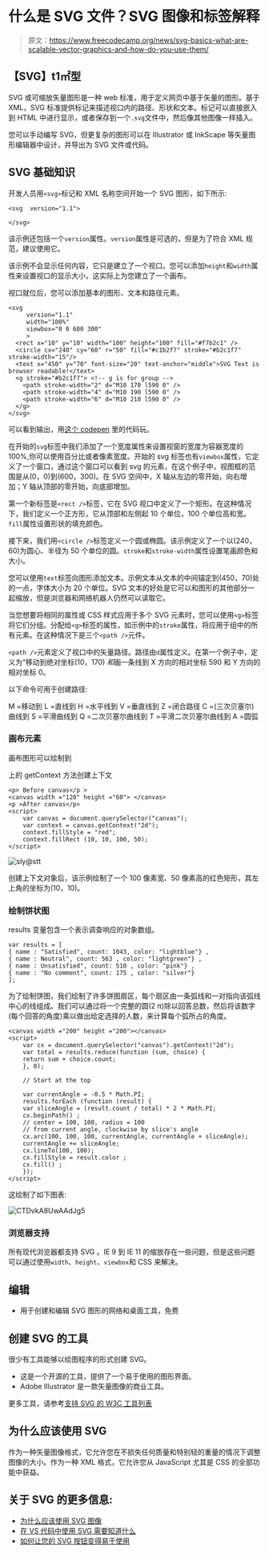 # 什么是 SVG 文件？SVG 图像和标签解释

> 原文：<https://www.freecodecamp.org/news/svg-basics-what-are-scalable-vector-graphics-and-how-do-you-use-them/>

## **【SVG】t1㎡型**

SVG 或可缩放矢量图形是一种 web 标准，用于定义网页中基于矢量的图形。基于 XML，SVG 标准提供标记来描述视口内的路径、形状和文本。标记可以直接嵌入到 HTML 中进行显示，或者保存到一个`.svg`文件中，然后像其他图像一样插入。

您可以手动编写 SVG，但更复杂的图形可以在 Illustrator 或 InkScape 等矢量图形编辑器中设计，并导出为 SVG 文件或代码。

## **SVG 基础知识**

开发人员用`<svg>`标记和 XML 名称空间开始一个 SVG 图形，如下所示:

```
<svg  version="1.1">

</svg>
```

该示例还包括一个`version`属性。`version`属性是可选的，但是为了符合 XML 规范，建议使用它。

该示例不会显示任何内容，它只是建立了一个视口。您可以添加`height`和`width`属性来设置视口的显示大小，这实际上为您建立了一个画布。

视口就位后，您可以添加基本的图形、文本和路径元素。

```
<svg
     version="1.1"
     width="100%"
     viewbox="0 0 600 300"
     >
  <rect x="10" y="10" width="100" height="100" fill="#f7b2c1" />
  <circle cx="240" cy="60" r="50" fill="#c1b2f7" stroke="#b2c1f7" stroke-width="15"/>
  <text x="450" y="70" font-size="20" text-anchor="middle">SVG Text is browser readable!</text>
  <g stroke="#b2c1f7"> <!-- g is for group -->
    <path stroke-width="2" d="M10 170 l590 0" />
    <path stroke-width="4" d="M10 190 l590 0" />
    <path stroke-width="6" d="M10 210 l590 0" />
  </g>  
</svg> 
```

可以看到输出，用[这个 codepen](https://codepen.io/SgiobairOg/pen/OxbNpW) 里的代码玩。

在开始的`svg`标签中我们添加了一个宽度属性来设置视窗的宽度为容器宽度的 100%,你可以使用百分比或者像素宽度。开始的 svg 标签也有`viewbox`属性，它定义了一个窗口，通过这个窗口可以看到 svg 的元素，在这个例子中，视图框的范围是从(0，0)到(600，300)。在 SVG 空间中，X 轴从左边的零开始，向右增加；Y 轴从顶部的零开始，向底部增加。

第一个新标签是`<rect />`标签，它在 SVG 视口中定义了一个矩形。在这种情况下，我们定义一个正方形，它从顶部和左侧起 10 个单位，100 个单位高和宽。`fill`属性设置形状的填充颜色。

接下来，我们用`<circle />`标签定义一个圆或椭圆。该示例定义了一个以(240，60)为圆心、半径为 50 个单位的圆。`stroke`和`stroke-width`属性设置笔画颜色和大小。

您可以使用`text`标签向图形添加文本。示例文本从文本的中间锚定到(450，70)处的一点，字体大小为 20 个单位。SVG 文本的好处是它可以和图形的其他部分一起缩放，但是浏览器和网络机器人仍然可以读取它。

当您想要将相同的属性或 CSS 样式应用于多个 SVG 元素时，您可以使用`<g>`标签将它们分组。分配给`<g>`标签的属性，如示例中的`stroke`属性，将应用于组中的所有元素。在这种情况下是三个`<path />`元件。

`<path />`元素定义了视口中的矢量路径。路径由`d`属性定义。在第一个例子中，定义为“移动到绝对坐标(10，170) *和*画一条线到 X 方向的相对坐标 590 和 Y 方向的相对坐标 0。

以下命令可用于创建路径:

M =移动到 L =直线到 H =水平线到 V =垂直线到 Z =闭合路径 C =(三次贝塞尔)曲线到 S =平滑曲线到 Q =二次贝塞尔曲线到 T =平滑二次贝塞尔曲线到 A =圆弧

### **画布元素**

画布图形可以绘制到

上的 getContext 方法创建上下文

```
<p> Before canvas</p >
<canvas width ="120" height ="60"> </canvas>
<p >After canvas</p>
<script>
    var canvas = document.querySelector("canvas");
    var context = canvas.getContext("2d");
    context.fillStyle = "red";
    context.fillRect (10, 10, 100, 50);
</script>
```

![sly@stt](img/417aabddfba4eabbf913db857e817cbb.png)

创建上下文对象后，该示例绘制了一个 100 像素宽、50 像素高的红色矩形，其左上角的坐标为(10，10)。

### **绘制饼状图**

results 变量包含一个表示调查响应的对象数组。

```
var results = [
{ name : "Satisfied", count: 1043, color: "lightblue"} ,
{ name : Neutral", count: 563 , color: "lightgreen"} ,
{ name : Unsatisfied", count: 510 , color: "pink"} ,
{ name : "No comment", count: 175 , color: "silver"}
];
```

为了绘制饼图，我们绘制了许多饼图扇区，每个扇区由一条弧线和一对指向该弧线中心的线组成。我们可以通过将一个完整的圆(2 π)除以回答总数，然后将该数字(每个回答的角度)乘以做出给定选择的人数，来计算每个弧所占的角度。

```
<canvas width ="200" height ="200"></canvas>
<script>
    var cx = document.querySelector("canvas").getContext("2d");
    var total = results.reduce(function (sum, choice) {
    return sum + choice.count;
    }, 0);

    // Start at the top

    var currentAngle = -0.5 * Math.PI;
    results.forEach (function (result) {
    var sliceAngle = (result.count / total) * 2 * Math.PI;
    cx.beginPath() ;
    // center = 100, 100, radius = 100
    // from current angle, clockwise by slice's angle
    cx.arc(100, 100, 100, currentAngle, currentAngle + sliceAngle);
    currentAngle += sliceAngle;
    cx.lineTo(100, 100);
    cx.fillStyle = result.color ;
    cx.fill() ;
    });
</script>
```

这绘制了如下图表:

![CTDvkA8UwAAdJg5](img/8e5ee8cf7f6a57aade1447bcc277e268.png)

### **浏览器支持**

所有现代浏览器都支持 SVG 。IE 9 到 IE 11 的缩放存在一些问题，但是这些问题可以通过使用`width`、`height`、`viewbox`和 CSS 来解决。

## **编辑**

*   用于创建和编辑 SVG 图形的网络和桌面工具，免费

## **创建 SVG 的工具**

很少有工具能够以绘图程序的形式创建 SVG。

*   这是一个开源的工具，提供了一个易于使用的图形界面。
*   Adobe Illustrator 是一款矢量图像的商业工具。

更多工具，请参考[支持 SVG 的 W3C 工具列表](https://https//www.w3.org/Graphics/SVG/WG/wiki/Implementations)

## **为什么应该使用 SVG**

作为一种矢量图像格式，它允许您在不损失任何质量和特别轻的重量的情况下调整图像的大小。作为一种 XML 格式，它允许您从 JavaScript 尤其是 CSS 的全部功能中获益。

## 关于 SVG 的更多信息:

*   [为什么应该使用 SVG 图像](https://www.freecodecamp.org/news/a-fresh-perspective-at-why-when-and-how-to-use-svg/)
*   [在 VS 代码中使用 SVG 需要知道什么](https://www.freecodecamp.org/news/things-you-need-to-know-about-working-with-svg-in-vs-code-63be593444dd/)
*   [如何让您的 SVG 按钮变得易于使用](https://www.freecodecamp.org/news/how-to-make-your-fancy-svg-button-accessible-83c9172c3c15/)
